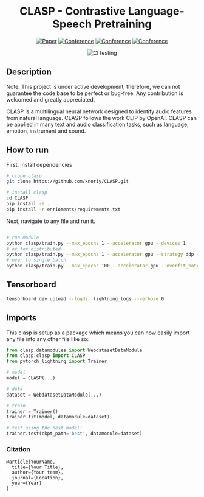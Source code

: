 <div align="center">

# CLASP - Contrastive Language-Speech Pretraining

[![Paper](http://img.shields.io/badge/paper-arxiv.1001.2234-B31B1B.svg)](https://www.nature.com/articles/nature14539)
[![Conference](http://img.shields.io/badge/NeurIPS-2019-4b44ce.svg)](https://papers.nips.cc/book/advances-in-neural-information-processing-systems-31-2018)
[![Conference](http://img.shields.io/badge/ICLR-2019-4b44ce.svg)](https://papers.nips.cc/book/advances-in-neural-information-processing-systems-31-2018)
[![Conference](http://img.shields.io/badge/AnyConference-year-4b44ce.svg)](https://papers.nips.cc/book/advances-in-neural-information-processing-systems-31-2018)  
<!--
ARXIV   
[![Paper](http://img.shields.io/badge/arxiv-math.co:1480.1111-B31B1B.svg)](https://www.nature.com/articles/nature14539)
-->
![CI testing](https://github.com/knoriy/CLASP/workflows/CI%20testing/badge.svg?branch=master&event=push)

<!--  
Conference   
-->
</div>

## Description

Note: This project is under active development; therefore, we can not guarantee the code base to be perfect or bug-free. Any contribution is welcomed and greatly appreciated.

CLASP is a multilingual neural network designed to identify audio features from natural language. CLASP follows the work CLIP by OpenAI. CLASP can be applied in many text and audio classification tasks, such as language, emotion, instrument and sound.

## How to run

First, install dependencies

```bash
# clone clasp   
git clone https://github.com/knoriy/CLASP.git

# install clasp   
cd CLASP
pip install -e .   
pip install -r enrioments/requirements.txt
 ```

 Next, navigate to any file and run it.

 ```bash

# run module
python clasp/train.py --max_epochs 1 --accelerator gpu --devices 1
# or for distributed
python clasp/train.py --max_epochs 1 --accelerator gpu --strategy ddp --devices 2
# over to single batch 
python clasp/train.py --max_epochs 100 --accelerator gpu --overfit_batches 1 --log_every_n_steps 1

```

## Tensorboard

```bash
tensorboard dev upload --logdir lightning_logs --verbose 0
```

## Imports

This clasp is setup as a package which means you can now easily import any file into any other file like so:

```python
from clasp.datamodules import WebdatasetDataModule
from clasp.clasp import CLASP
from pytorch_lightning import Trainer

# model
model = CLASP(...)

# data
dataset = WebdatasetDataModule(...)

# train
trainer = Trainer()
trainer.fit(model, datamodule=dataset)

# test using the best model!
trainer.test(ckpt_path='best', datamodule=dataset)
```

### Citation

```
@article{YourName,
  title={Your Title},
  author={Your team},
  journal={Location},
  year={Year}
}
```
